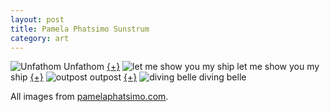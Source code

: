 ```yaml
---
layout: post
title: Pamela Phatsimo Sunstrum
category: art
---
```


![Unfathom]({{site_url}}/images/PamelaPhatsimoSunstrum1.jpg) Unfathom [{+}](http://readertowriter.github.io/images/PamelaPhatsimoSunstrum1.jpg) 
![let me show you my ship]({{site_url}}/images/PamelaPhatsimoSunstrum2.jpg) let me show you my ship [{+}](http://readertowriter.github.io/images/PamelaPhatsimoSunstrum2.jpg)
![outpost]({{site_url}}/images/PamelaPhatsimoSunstrum3.jpg) outpost [{+}](http://readertowriter.github.io/images/PamelaPhatsimoSunstrum3.jpg)
![diving belle]({{site_url}}/images/PamelaPhatsimoSunstrum4.jpg) diving belle

All images from [pamelaphatsimo.com](http://pamelaphatsimo.com).